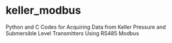# keller_modbus
Python and C Codes for Acquiring Data from Keller Pressure and Submersible Level Transmitters Using RS485 Modbus

